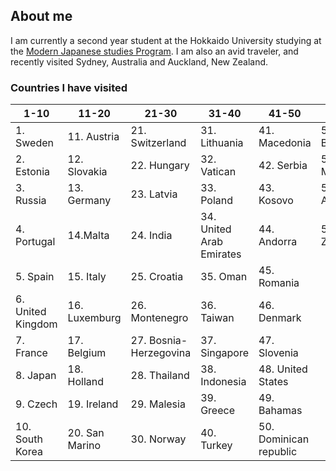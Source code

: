 ## About me
I am currently a second year student at the Hokkaido University studying at the [Modern Japanese studies Program](https://www.oia.hokudai.ac.jp/mjsp/).
I am also an avid traveler, and recently visited Sydney, Australia and Auckland, New Zealand.
### Countries I have visited
| 1-10              | 11-20          | 21-30                  | 31-40                    | 41-50                  | 51-             |
|-------------------|----------------|------------------------|--------------------------|------------------------|-----------------|
| 1. Sweden         | 11. Austria    | 21. Switzerland        | 31. Lithuania            | 41. Macedonia          | 51. Belize      |
| 2. Estonia        | 12. Slovakia   | 22. Hungary            | 32. Vatican              | 42. Serbia             | 52. Mexico      |
| 3. Russia         | 13. Germany    | 23. Latvia             | 33. Poland               | 43. Kosovo             | 53. Australia   |
| 4. Portugal       | 14.Malta       | 24. India              | 34. United Arab Emirates | 44. Andorra            | 54. New Zealand |
| 5. Spain          | 15. Italy      | 25. Croatia            | 35. Oman                 | 45. Romania            |                 |
| 6. United Kingdom | 16. Luxemburg  | 26. Montenegro         | 36. Taiwan               | 46. Denmark            |                 |
| 7. France         | 17. Belgium    | 27. Bosnia-Herzegovina | 37. Singapore            | 47. Slovenia           |                 |
| 8. Japan          | 18. Holland    | 28. Thailand           | 38. Indonesia            | 48. United States      |                 |
| 9. Czech          | 19. Ireland    | 29. Malesia            | 39. Greece               | 49. Bahamas            |                 |
| 10. South Korea   | 20. San Marino | 30. Norway             | 40. Turkey               | 50. Dominican republic |                 |


